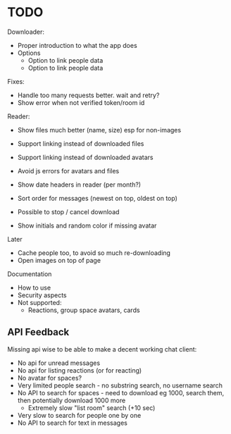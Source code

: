 # TODO

Downloader:

* Proper introduction to what the app does
* Options
  * Option to link people data
  * Option to link people data

Fixes:
* Handle too many requests better. wait and retry?
* Show error when not verified token/room id

Reader:

* Show files much better (name, size) esp for non-images
* Support linking instead of downloaded files
* Support linking instead of downloaded avatars


* Avoid js errors for avatars and files
* Show date headers in reader (per month?)
* Sort order for messages (newest on top, oldest on top)
* Possible to stop / cancel download
* Show initials and random color if missing avatar

Later

* Cache people too, to avoid so much re-downloading
* Open images on top of page

Documentation

* How to use
* Security aspects
* Not supported:
  * Reactions, group space avatars, cards


## API Feedback

Missing api wise to be able to make a decent working chat client:

* No api for unread messages
* No api for listing reactions (or for reacting)
* No avatar for spaces?
* Very limited people search - no substring search, no username search
* No API to search for spaces - need to download eg 1000, search them, then potentially download 1000 more
  * Extremely slow "list room" search (+10 sec)
* Very slow to search for people one by one
* No API to search for text in messages